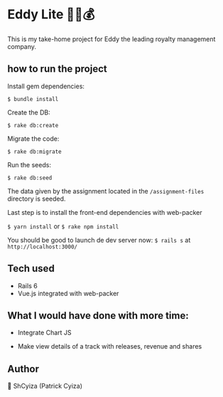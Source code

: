 # Eddy Lite 🎵🎵💰

This is my take-home project for Eddy the leading royalty management company.

## how to run the project
Install gem dependencies:

```$ bundle install```

Create the DB:

```$ rake db:create```

Migrate the code:

```$ rake db:migrate```

Run the seeds:

```$ rake db:seed```

The data given by the assignment located in the ```/assignment-files```  directory is seeded.

Last step is to install the front-end dependencies with web-packer

```$ yarn install``` or ```$ rake npm install```

You should be good to launch de dev server now: ```$ rails s``` at ```http://localhost:3000/```

## Tech used
- Rails 6
- Vue.js integrated with web-packer

## What I would have done with more time:

* Integrate Chart JS

* Make view details of a track with releases, revenue and shares

## Author
👤 ShCyiza (Patrick Cyiza)
